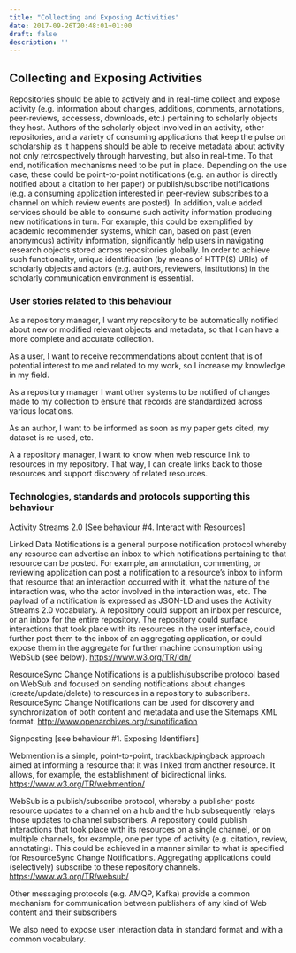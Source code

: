```yaml
---
title: "Collecting and Exposing Activities"
date: 2017-09-26T20:48:01+01:00
draft: false
description: ''
---
```


## Collecting and Exposing Activities
Repositories should be able to actively and in real-time collect and expose activity (e.g. information about changes, additions, comments, annotations, peer-reviews, accessess, downloads, etc.) pertaining to scholarly objects they host. Authors of the scholarly object involved in an activity, other repositories, and a variety of consuming applications that keep the pulse on scholarship as it happens should be able to receive metadata about activity not only retrospectively through harvesting, but also in real-time. To that end, notification mechanisms need to be put in place. Depending on the use case, these could be point-to-point notifications (e.g. an author is directly notified about a citation to her paper) or publish/subscribe notifications (e.g. a consuming application interested in peer-review subscribes to a channel on which review events are posted).  In addition, value added services should be able to consume such activity information producing new notifications in turn. For example, this could be exemplified by academic recommender systems, which can, based on past (even anonymous) activity information, significantly help users in navigating research objects stored across repositories globally. In order to achieve such functionality, unique identification (by means of HTTP(S) URIs) of scholarly objects and actors (e.g. authors, reviewers, institutions) in the scholarly communication environment  is essential. 

### User stories related to this behaviour
As a repository manager, I want my repository to be automatically notified about new or modified relevant objects and metadata, so that I can have a more complete and accurate collection. 

As a user, I want to receive recommendations about content that is of potential interest to me and related to my work, so I increase my knowledge in my field.

As a repository manager I want other systems to be notified of changes made to my collection to ensure that records are standardized across various locations. 

As an author, I want to be informed as soon as my paper gets cited, my dataset is re-used, etc.

A a repository manager, I want to know when web resource link to resources in my repository. That way, I can create links back to those resources and support discovery of related resources.


### Technologies, standards and protocols supporting this behaviour
Activity Streams 2.0 [See behaviour #4. Interact with Resources]

Linked Data Notifications is a general purpose notification protocol whereby any resource can advertise an inbox to which notifications pertaining to that resource can be posted. For example, an annotation, commenting, or reviewing application can post a notification to a resource’s inbox to inform that resource that an interaction occurred with it, what the nature of the interaction was, who the actor involved in the interaction was, etc. The payload of a notification is expressed as JSON-LD and uses the Activity Streams 2.0 vocabulary. A repository could support an inbox per resource, or an inbox for the entire repository. The repository could surface interactions that took place with its resources in the user interface, could further post them to the inbox of an aggregating application, or could expose them in the aggregate for further machine consumption using WebSub (see below). https://www.w3.org/TR/ldn/

ResourceSync Change Notifications is a publish/subscribe protocol based on WebSub and focused on sending notifications about changes (create/update/delete) to resources in a repository to subscribers. ResourceSync Change Notifications can be used for discovery and synchronization of both content and metadata and use the Sitemaps XML format. http://www.openarchives.org/rs/notification   

Signposting [see behaviour #1. Exposing Identifiers]

Webmention is a simple, point-to-point, trackback/pingback approach aimed at informing a resource that it was linked from another resource. It allows, for example, the establishment of bidirectional links. https://www.w3.org/TR/webmention/

WebSub is a publish/subscribe protocol, whereby a publisher posts resource updates to a channel on a hub and the hub subsequently relays those updates to channel subscribers. A repository could publish interactions that took place with its resources on a single channel, or on multiple channels, for example, one per type of activity (e.g. citation, review, annotating). This could be achieved in a manner similar to what is specified for ResourceSync Change Notifications. Aggregating applications could (selectively) subscribe to these repository channels. https://www.w3.org/TR/websub/

Other messaging protocols (e.g. AMQP, Kafka) provide a common mechanism for communication between publishers of any kind of Web content and their subscribers

We also need to expose user interaction data in standard format and with a common vocabulary.


